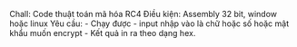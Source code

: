Chall: Code thuật toán mã hóa RC4
Điều kiện: Assembly 32 bit, window hoặc linux
Yêu cầu: - Chạy được
         -  input nhập vào là chữ hoặc số hoặc mật khẩu muốn encrypt
         -  Kết quả in ra theo dạng hex.